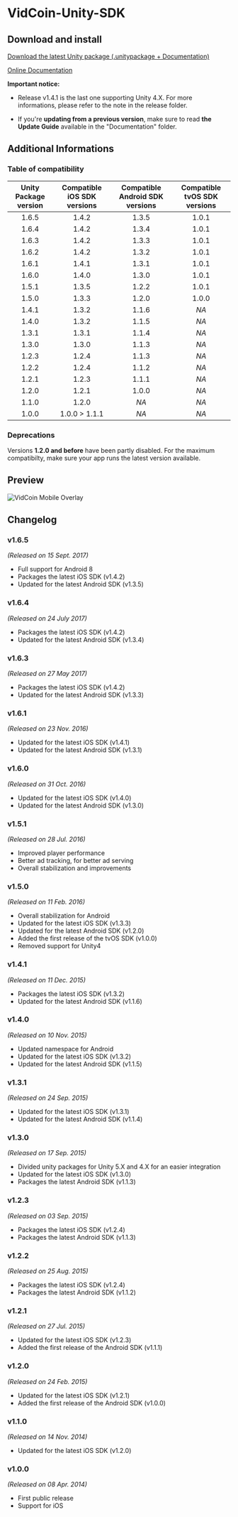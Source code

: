 VidCoin-Unity-SDK
=================

## Download and install

[Download the latest Unity package (.unitypackage + Documentation)](https://github.com/VidCoin/VidCoin-Unity-SDK/releases/download/v1.6.5/VidCoin-Unity-SDK.zip)

[Online Documentation](https://github.com/VidCoin/VidCoin-Unity-SDK/blob/master/Documentation.md)

**Important notice:**

* Release v1.4.1 is the last one supporting Unity 4.X. For more informations, please refer to the note in the release folder.

* If you're **updating from a previous version**, make sure to read **the Update Guide** available in the "Documentation" folder.

## Additional Informations

### Table of compatibility

| Unity Package version  | Compatible iOS SDK versions | Compatible Android SDK versions | Compatible tvOS SDK versions |
| :-------------: | :-------------: | :-------------: | :-------------: |
| 1.6.5 | 1.4.2 | 1.3.5 | 1.0.1 |
| 1.6.4 | 1.4.2 | 1.3.4 | 1.0.1 |
| 1.6.3 | 1.4.2 | 1.3.3 | 1.0.1 |
| 1.6.2 | 1.4.2 | 1.3.2 | 1.0.1 |
| 1.6.1 | 1.4.1 | 1.3.1 | 1.0.1 |
| 1.6.0 | 1.4.0 | 1.3.0 | 1.0.1 |
| 1.5.1 | 1.3.5 | 1.2.2 | 1.0.1 |
| 1.5.0 | 1.3.3 | 1.2.0 | 1.0.0 |
| 1.4.1 | 1.3.2 | 1.1.6 | *NA* |
| 1.4.0 | 1.3.2 | 1.1.5 | *NA* |
| 1.3.1 | 1.3.1 | 1.1.4 | *NA* |
| 1.3.0 | 1.3.0 | 1.1.3 | *NA* |
| 1.2.3 | 1.2.4 | 1.1.3 | *NA* |
| 1.2.2 | 1.2.4 | 1.1.2 | *NA* |
| 1.2.1 | 1.2.3 | 1.1.1 | *NA* |
| 1.2.0 | 1.2.1 | 1.0.0 | *NA* |
| 1.1.0 | 1.2.0 | *NA* | *NA* |
| 1.0.0 | 1.0.0 > 1.1.1 | *NA* | *NA* |

### Deprecations
Versions **1.2.0 and before** have been partly disabled. For the maximum compatibilty, make sure your app runs the latest version available.

## Preview
![VidCoin Mobile Overlay](https://d3rud9259azp35.cloudfront.net/preview/ios.png "VidCoin Mobile Overlay")

## Changelog

### v1.6.5
*(Released on 15 Sept. 2017)*
- Full support for Android 8
- Packages the latest iOS SDK (v1.4.2)
- Updated for the latest Android SDK (v1.3.5)

### v1.6.4
*(Released on 24 July 2017)*
- Packages the latest iOS SDK (v1.4.2)
- Updated for the latest Android SDK (v1.3.4)

### v1.6.3
*(Released on 27 May 2017)*
- Packages the latest iOS SDK (v1.4.2)
- Updated for the latest Android SDK (v1.3.3)

### v1.6.1
*(Released on 23 Nov. 2016)*
- Updated for the latest iOS SDK (v1.4.1)
- Updated for the latest Android SDK (v1.3.1)

### v1.6.0
*(Released on 31 Oct. 2016)*
- Updated for the latest iOS SDK (v1.4.0)
- Updated for the latest Android SDK (v1.3.0)

### v1.5.1
*(Released on 28 Jul. 2016)*
- Improved player performance
- Better ad tracking, for better ad serving
- Overall stabilization and improvements

### v1.5.0
*(Released on 11 Feb. 2016)*
- Overall stabilization for Android
- Updated for the latest iOS SDK (v1.3.3)
- Updated for the latest Android SDK (v1.2.0)
- Added the first release of the tvOS SDK (v1.0.0)
- Removed support for Unity4

### v1.4.1
*(Released on 11 Dec. 2015)*
- Packages the latest iOS SDK (v1.3.2)
- Updated for the latest Android SDK (v1.1.6)

### v1.4.0
*(Released on 10 Nov. 2015)*
- Updated namespace for Android
- Updated for the latest iOS SDK (v1.3.2)
- Updated for the latest Android SDK (v1.1.5)

### v1.3.1
*(Released on 24 Sep. 2015)*
- Updated for the latest iOS SDK (v1.3.1)
- Updated for the latest Android SDK (v1.1.4)

### v1.3.0
*(Released on 17 Sep. 2015)*
- Divided unity packages for Unity 5.X and 4.X for an easier integration 
- Updated for the latest iOS SDK (v1.3.0) 
- Packages the latest Android SDK (v1.1.3) 

### v1.2.3
*(Released on 03 Sep. 2015)*
- Packages the latest iOS SDK (v1.2.4)
- Packages the latest Android SDK (v1.1.3)

### v1.2.2
*(Released on 25 Aug. 2015)*
- Packages the latest iOS SDK (v1.2.4)
- Packages the latest Android SDK (v1.1.2)

### v1.2.1
*(Released on 27 Jul. 2015)*
- Updated for the latest iOS SDK (v1.2.3)
- Added the first release of the Android SDK (v1.1.1)

### v1.2.0
*(Released on 24 Feb. 2015)*
- Updated for the latest iOS SDK (v1.2.1)
- Added the first release of the Android SDK (v1.0.0)

### v1.1.0
*(Released on 14 Nov. 2014)*
- Updated for the latest iOS SDK (v1.2.0)

### v1.0.0
*(Released on 08 Apr. 2014)*
- First public release
- Support for iOS
